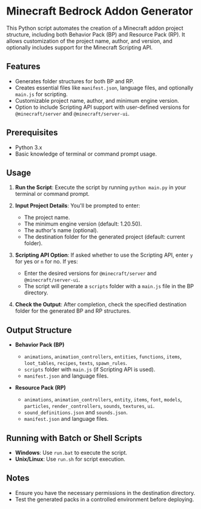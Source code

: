 # Minecraft Bedrock Addon Generator

This Python script automates the creation of a Minecraft addon project structure, including both Behavior Pack (BP) and Resource Pack (RP). It allows customization of the project name, author, and version, and optionally includes support for the Minecraft Scripting API.

## Features

- Generates folder structures for both BP and RP.
- Creates essential files like `manifest.json`, language files, and optionally `main.js` for scripting.
- Customizable project name, author, and minimum engine version.
- Option to include Scripting API support with user-defined versions for `@minecraft/server` and `@minecraft/server-ui`.

## Prerequisites

- Python 3.x
- Basic knowledge of terminal or command prompt usage.

## Usage

1. **Run the Script**: Execute the script by running `python main.py` in your terminal or command prompt.
   
2. **Input Project Details**: You'll be prompted to enter:
   - The project name.
   - The minimum engine version (default: 1.20.50).
   - The author's name (optional).
   - The destination folder for the generated project (default: current folder).

3. **Scripting API Option**: If asked whether to use the Scripting API, enter `y` for yes or `n` for no. If yes:
   - Enter the desired versions for `@minecraft/server` and `@minecraft/server-ui`.
   - The script will generate a `scripts` folder with a `main.js` file in the BP directory.

4. **Check the Output**: After completion, check the specified destination folder for the generated BP and RP structures.

## Output Structure

- **Behavior Pack (BP)**
  - `animations`, `animation_controllers`, `entities`, `functions`, `items`, `loot_tables`, `recipes`, `texts`, `spawn_rules`.
  - `scripts` folder with `main.js` (if Scripting API is used).
  - `manifest.json` and language files.
  
- **Resource Pack (RP)**
  - `animations`, `animation_controllers`, `entity`, `items`, `font`, `models`, `particles`, `render_controllers`, `sounds`, `textures`, `ui`.
  - `sound_definitions.json` and `sounds.json`.
  - `manifest.json` and language files.

## Running with Batch or Shell Scripts

- **Windows**: Use `run.bat` to execute the script.
- **Unix/Linux**: Use `run.sh` for script execution.

## Notes

- Ensure you have the necessary permissions in the destination directory.
- Test the generated packs in a controlled environment before deploying.
